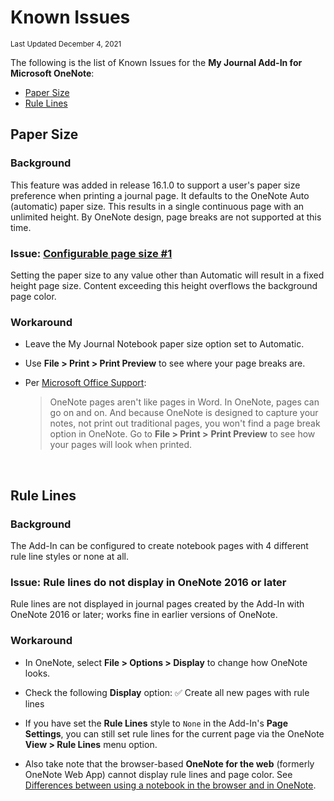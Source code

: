 # Known Issues

<sup>Last Updated December 4, 2021</sup>

The following is the list of Known Issues for the **My Journal Add-In for Microsoft OneNote**:

- [Paper Size](./known-issues.md#paper-size)
- [Rule Lines](./known-issues.md#rule-lines)

## Paper Size

### Background

This feature was added in release 16.1.0 to support a user's paper size preference
when printing a journal page. It defaults to the OneNote Auto (automatic) paper size.
This results in a single continuous page with an unlimited height. By OneNote design,
page breaks are not supported at this time.

### Issue: [Configurable page size #1](https://github.com/atrenton/MyJournal.Notebook/issues/1)

Setting the paper size to any value other than Automatic will result in a fixed
height page size. Content exceeding this height overflows the background page
color.

### Workaround

- Leave the My Journal Notebook paper size option set to Automatic.
- Use **File \> Print \> Print Preview** to see where your page breaks are.
- Per [Microsoft Office Support](https://support.office.com/en-us/article/change-the-line-spacing-in-onenote-7de3c45a-5b5d-477b-b405-74877d8e18d1):

    > OneNote pages aren't like pages in Word. In OneNote, pages can go on and on.
    > And because OneNote is designed to capture your notes, not print out traditional
    > pages, you won't find a page break option in OneNote. Go to **File \> Print \>**
    > **Print Preview** to see how your pages will look when printed.

<br/>

## Rule Lines

### Background

The Add-In can be configured to create notebook pages with 4 different rule line
styles or none at all.

### Issue: Rule lines do not display in OneNote 2016 or later

Rule lines are not displayed in journal pages created by the Add-In with OneNote
2016 or later; works fine in earlier versions of OneNote.

### Workaround

- In OneNote, select **File \> Options \> Display** to change how OneNote looks.

- Check the following **Display** option:
    :white_check_mark: Create all new pages with rule lines

- If you have set the **Rule Lines** style to `None` in the Add-In's **Page Settings**,
you can still set rule lines for the current page via the OneNote **View \>
Rule Lines** menu option.

- Also take note that the browser-based **OneNote for the web** (formerly OneNote
Web App) cannot display rule lines and page color. See [Differences between using
a notebook in the browser and in OneNote](https://support.microsoft.com/en-us/office/differences-between-using-a-notebook-in-the-browser-and-in-onenote-a3d1fc13-ac74-456b-b391-b633a62aa83f).
